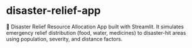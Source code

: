 # disaster-relief-app
🚨 Disaster Relief Resource Allocation App built with Streamlit. 
It simulates emergency relief distribution (food, water, medicines) 
to disaster-hit areas using population, severity, and distance factors.
